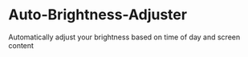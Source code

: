 # Auto-Brightness-Adjuster
Automatically adjust your brightness based on time of day and screen content
